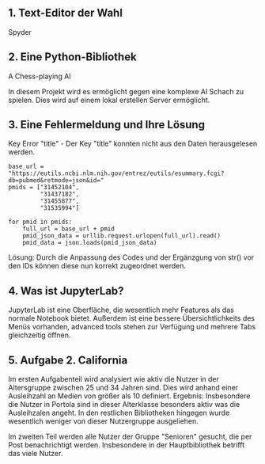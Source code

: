 ## 1. Text-Editor der Wahl
Spyder
## 2. Eine Python-Bibliothek
A Chess-playing AI

In diesem Projekt wird es ermöglicht gegen eine komplexe AI Schach zu spielen.
Dies wird auf einem lokal erstellen Server ermöglicht.
## 3. Eine Fehlermeldung und Ihre Lösung
Key Error "title" - Der Key "title" konnten nicht aus den Daten herausgelesen werden.
```
base_url = "https://eutils.ncbi.nlm.nih.gov/entrez/eutils/esummary.fcgi?db=pubmed&retmode=json&id="
pmids = ["31452104",
         "31437182",
         "31455877",
         "31535994"]

for pmid in pmids:
    full_url = base_url + pmid
    pmid_json_data = urllib.request.urlopen(full_url).read()
    pmid_data = json.loads(pmid_json_data)
```

Lösung: Durch die Anpassung des Codes und der Ergänzgung von str() vor den IDs können diese nun korrekt zugeordnet werden.
## 4. Was ist JupyterLab?
JupyterLab ist eine Oberfläche, die wesentlich mehr Features als das normale Notebook bietet. Außerdem ist eine bessere Übersichtlichkeits des Menüs vorhanden, advanced tools stehen zur Verfügung und mehrere Tabs gleichzeitig öffnen.

## 5. Aufgabe 2. California
Im ersten Aufgabenteil wird analysiert wie aktiv die Nutzer in der Altersgruppe zwischen 25 und 34 Jahren sind. Dies wird anhand einer Ausleihzahl an Medien von größer als 10 definiert. 
Ergebnis: Insbesondere die Nutzer in Portola sind in dieser Alterklasse besonders aktiv was die Ausleihzalen angeht. In den restlichen Bibliotheken hingegen wurde wesentlich weniger von dieser Nutzergruppe ausgeliehen. 

Im zweiten Teil werden alle Nutzer der Gruppe "Senioren" gesucht, die per Post benachrichtigt werden. Insbesondere in der Hauptbibliothek betrifft das viele Nutzer.   
